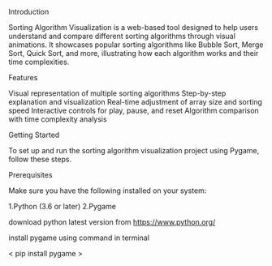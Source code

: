 Introduction


Sorting Algorithm Visualization is a web-based tool designed to help users understand and 
compare different sorting algorithms through visual animations.
It showcases popular sorting algorithms like Bubble Sort, Merge Sort, Quick Sort, 
and more, illustrating how each algorithm works and their time complexities.

Features


Visual representation of multiple sorting algorithms
Step-by-step explanation and visualization
Real-time adjustment of array size and sorting speed
Interactive controls for play, pause, and reset
Algorithm comparison with time complexity analysis

Getting Started


To set up and run the sorting algorithm visualization project using Pygame, follow these steps.

Prerequisites


Make sure you have the following installed on your system:

1.Python (3.6 or later)
2.Pygame


download python latest version from
https://www.python.org/

install pygame using command in terminal 


<  pip install pygame  >
